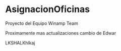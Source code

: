 # AsignacionOficinas

Proyecto del Equipo Winamp Team

Proximamente mas actualizaciones
cambio de Edwar



LKSHALKhlkaj